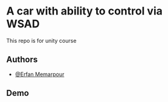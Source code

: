 # A car with ability to control via WSAD

This repo is for unity course


## Authors

- [@Erfan Memarpour](https://www.github.com/ErfanMelon)


## Demo